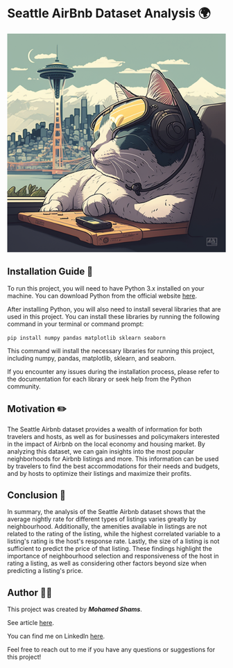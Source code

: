 # Seattle AirBnb Dataset Analysis :earth_africa:

![Cat in Seattle](./cat_in_seattle.png)

## Installation Guide :book:

To run this project, you will need to have Python 3.x installed on your machine. You can download Python from the official website [here](https://www.python.org/downloads/).

After installing Python, you will also need to install several libraries that are used in this project. You can install these libraries by running the following command in your terminal or command prompt:

`pip install numpy pandas matplotlib sklearn seaborn`

This command will install the necessary libraries for running this project, including numpy, pandas, matplotlib, sklearn, and seaborn.

If you encounter any issues during the installation process, please refer to the documentation for each library or seek help from the Python community.

## Motivation :pencil2:

The Seattle Airbnb dataset provides a wealth of information for both travelers and hosts, as well as for businesses and policymakers interested in the impact of Airbnb on the local economy and housing market. By analyzing this dataset, we can gain insights into the most popular neighborhoods for Airbnb listings and more. This information can be used by travelers to find the best accommodations for their needs and budgets, and by hosts to optimize their listings and maximize their profits.

## Conclusion :checkered_flag:

In summary, the analysis of the Seattle Airbnb dataset shows that the average nightly rate for different types of listings varies greatly by neighbourhood. Additionally, the amenities available in listings are not related to the rating of the listing, while the highest correlated variable to a listing's rating is the host's response rate. Lastly, the size of a listing is not sufficient to predict the price of that listing. These findings highlight the importance of neighbourhood selection and responsiveness of the host in rating a listing, as well as considering other factors beyond size when predicting a listing's price.

## Author :male_detective:

This project was created by **_Mohamed Shams_**.

See article [here](https://medium.com/@imohamedshamss/a-deep-dive-into-seattles-real-estate-market-dc186e0840a9).

You can find me on LinkedIn [here](https://www.linkedin.com/in/imohamed-shams/).

Feel free to reach out to me if you have any questions or suggestions for this project!
